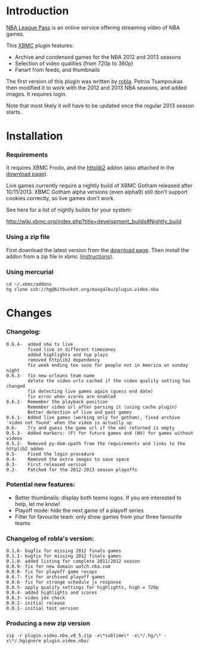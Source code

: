 
Introduction
======================

[NBA League Pass](http://www.nba.com/leaguepass/) is an online service offering streaming video of NBA games.

This [XBMC](http://xbmc.org/) plugin features: 

* Archive and condensed games for the NBA 2012 and 2013 seasons
* Selection of video qualities (from 720p to 360p)
* Fanart from feeds, and thumbnails

The first version of this plugin was written by [robla](http://forum.xbmc.org/showthread.php?tid=124716). Petros Tsampoukas then modified it to work with the 2012 and 2013 NBA seasons, and added images. It requires login.

Note that most likely it *will* have to be updated once the regular 2013 season starts.

Installation
=======================

### Requirements

It requires XBMC Frodo, and the [httplib2](http://code.google.com/p/carb0s-repo/source/browse/addons/script.module.httplib2) addon (also attached in the [download page](https://bitbucket.org/maxgalbu/plugin.video.nba/downloads#available-downloads)).

Live games currently require a nightly build of XBMC Gotham released after 10/11/2013. XBMC Gotham alpha versions (even alpha9) still don't support cookies correctly, so live games don't work.

See here for a list of nightly builds for your system:

http://wiki.xbmc.org/index.php?title=development_builds#Nightly_build

### Using a zip file

First download the latest version from the [download page](https://bitbucket.org/maxgalbu/plugin.video.nba/downloads#available-downloads). Then install the addon from a zip file in xbmc ([instructions](http://wiki.xbmc.org/index.php?title=Add-on_manager#How_to_install_from_a_ZIP_file)).

### Using mercurial

    cd ~/.xbmc/addons
    hg clone ssh://hg@bitbucket.org/maxgalbu/plugin.video.nba

Changes
=======================

### Changelog:
    
    0.6.4-  added nba tv live
            fixed live in different timezones
            added highlights and top plays
            removed httplib2 dependency
            fix week ending too soon for people not in America on sunday night
    0.6.3-  fix new orleans team name
            delete the video urls cached if the video quality setting has changed
            fix detecting live games again (guess end date)
            fix error when scores are enabled
    0.6.2-  Remember the playback position
            Remember video url after parsing it (using cache plugin)
            Better detection of live and past games
    0.6.1-  Added live games (working only for gotham), fixed archive 'video not found' when the video is actually up
    0.6-    Try and guess the game url if the xml returned is empty
    0.5.3-  Added markers: (F) for future games and (NV) for games without videos
    0.5.2-  Removed py-dom-xpath from the requirements and links to the httplib2 addon
    0.5-    Fixed the login procedure
    0.4-    Removed the extra images to save space
    0.3-    First released version
    0.2-    Patched for the 2012-2013 season playoffs

### Potential new features:

* Better thumbnails: display both teams logos. If you are interested to help, let me know!
* Playoff mode: hide the next game of a playoff series
* Filter for favourite team: only show games from your three favourite teams

### Changelog of robla's version:

    0.1.6- bugfix for missing 2012 finals games
    0.1.1- bugfix for missing 2012 finals games
    0.1.0- added listing for complete 2011/2012 season
    0.0.9- fix for new domain watch.nba.com
    0.0.8- fix for playoff game recaps
    0.0.7- fix for archived playoff games
    0.0.6- fix for strange schedule js response
    0.0.5- apply quality settings for highlights, high = 720p
    0.0.4- added highlights and scores
    0.0.3- video idx check
    0.0.2- initial release
    0.0.1- initial test version

### Producing a new zip version

    zip -r plugin.video.nba.v0_5.zip -x\*sublime\* -x\*/.hg/\* -x\*/.hgignore plugin.video.nba/